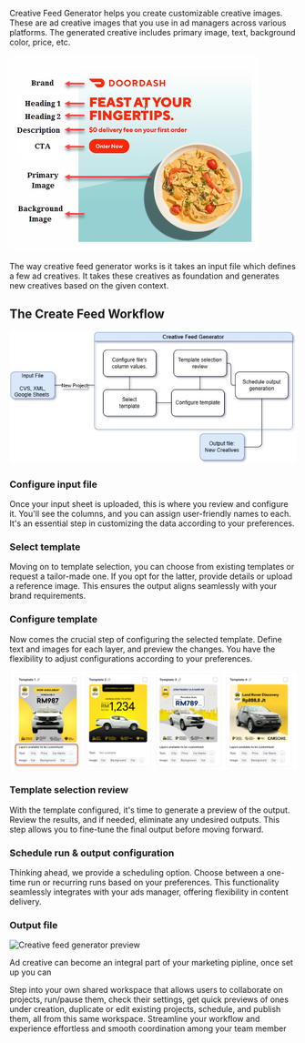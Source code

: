 Creative Feed Generator helps you create customizable creative images. These are ad creative images that you use in ad managers across various platforms. The generated creative includes primary image, text, background color, price, etc.

![ad creative breakdown](../assets/creative.png)

The way creative feed generator works is it takes an input file which defines a few ad creatives. It takes these creatives as foundation and generates new creatives based on the given context.

## The Create Feed Workflow

![Alt text](../assets/cfg-workflow.jpg)

### Configure input file 

Once your input sheet is uploaded, this is where you review and configure it. You'll see the columns, and you can assign user-friendly names to each. It's an essential step in customizing the data according to your preferences.

### Select template 

Moving on to template selection, you can choose from existing templates or request a tailor-made one. If you opt for the latter, provide details or upload a reference image. This ensures the output aligns seamlessly with your brand requirements.

### Configure template

Now comes the crucial step of configuring the selected template. Define text and images for each layer, and preview the changes. You have the flexibility to adjust configurations according to your preferences.

![Ad creative template](../assets/ad_templates.png)

### Template selection review 

With the template configured, it's time to generate a preview of the output. Review the results, and if needed, eliminate any undesired outputs. This step allows you to fine-tune the final output before moving forward.

### Schedule run & output configuration

Thinking ahead, we provide a scheduling option. Choose between a one-time run or recurring runs based on your preferences. This functionality seamlessly integrates with your ads manager, offering flexibility in content delivery.

### Output file

![Creative feed generator preview](../assets/output_preview.gif)



Ad creative can become an integral part of your marketing pipline, once set up you can 

Step into your own shared workspace that allows users to collaborate on projects, run/pause them, check their settings, get quick previews of ones under creation, duplicate or edit existing projects, schedule, and publish them, all from this same workspace. Streamline your workflow and experience effortless and smooth coordination among your team member




